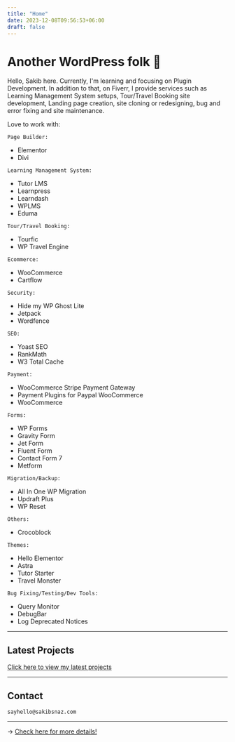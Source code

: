 ```yaml
---
title: "Home"
date: 2023-12-08T09:56:53+06:00
draft: false
---
```


# Another WordPress folk 👋

Hello, Sakib here. Currently, I'm learning and focusing on Plugin Development. In addition to that, on Fiverr, I provide services such as Learning Management System setups, Tour/Travel Booking site development, Landing page creation, site cloning or redesigning, bug and error fixing and site maintenance.

Love to work with:

```
Page Builder:
```
  - Elementor
  - Divi

```
Learning Management System:
```
  - Tutor LMS
  - Learnpress
  - Learndash
  - WPLMS
  - Eduma

```
Tour/Travel Booking:
```
  - Tourfic
  - WP Travel Engine

```
Ecommerce:
```
  - WooCommerce
  - Cartflow

```
Security:
```
  - Hide my WP Ghost Lite
  - Jetpack
  - Wordfence

```
SEO:
```
  - Yoast SEO
  - RankMath
  - W3 Total Cache

```
Payment:
```
  - WooCommerce Stripe Payment Gateway
  - Payment Plugins for Paypal WooCommerce
  - WooCommerce

```
Forms:
```
  - WP Forms
  - Gravity Form
  - Jet Form
  - Fluent Form
  - Contact Form 7
  - Metform

```
Migration/Backup:
```
  - All In One WP Migration
  - Updraft Plus
  - WP Reset

```
Others:
```
  - Crocoblock

```
Themes:
```
  - Hello Elementor
  - Astra
  - Tutor Starter
  - Travel Monster

```
Bug Fixing/Testing/Dev Tools:
```
  - Query Monitor
  - DebugBar
  - Log Deprecated Notices

---

## Latest Projects

[Click here to view my latest projects](https://www.sakibsnaz.com/projects)

---

## Contact

```
sayhello@sakibsnaz.com
```

---


→ [Check here for more details!](https://www.linkedin.com/in/sakibsnaz/)

